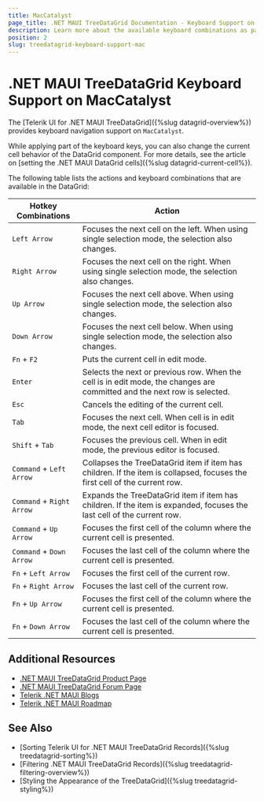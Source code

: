 ```yaml
---
title: MacCatalyst
page_title: .NET MAUI TreeDataGrid Documentation - Keyboard Support on MacCatalyst
description: Learn more about the available keyboard combinations as part of the supported Telerik UI for .NET MAUI TreeDataGrid accessibility standards.
position: 2
slug: treedatagrid-keyboard-support-mac
---
```


# .NET MAUI TreeDataGrid Keyboard Support on MacCatalyst

The [Telerik UI for .NET MAUI TreeDataGrid]({%slug datagrid-overview%}) provides keyboard navigation support on `MacCatalyst`.

While applying part of the keyboard keys, you can also change the current cell behavior of the DataGrid component. For more details, see the article on [setting the .NET MAUI DataGrid cells]({%slug datagrid-current-cell%}).

The following table lists the actions and keyboard combinations that are available in the DataGrid:

| Hotkey Combinations  | Action |
|----------------------|-------------------|
| `Left Arrow` | Focuses the next cell on the left. When using single selection mode, the selection also changes. |
| `Right Arrow` | Focuses the next cell on the right. When using single selection mode, the selection also changes. |
| `Up Arrow` | Focuses the next cell above. When using single selection mode, the selection also changes. |
| `Down Arrow` | Focuses the next cell below. When using single selection mode, the selection also changes. |
| `Fn` + `F2` | Puts the current cell in edit mode. |
| `Enter` | Selects the next or previous row. When the cell is in edit mode, the changes are committed and the next row is selected. |
| `Esc` | Cancels the editing of the current cell. |
| `Tab` | Focuses the next cell. When cell is in edit mode, the next cell editor is focused. |
| `Shift` + `Tab` | Focuses the previous cell. When in edit mode, the previous editor is focused. |
| `Command` + `Left Arrow` | Collapses the TreeDataGrid item if item has children. If the item is collapsed, focuses the first cell of the current row. |
| `Command` + `Right Arrow` | Expands the TreeDataGrid item if item has children. If the item is expanded, focuses the last cell of the current row. |
| `Command` + `Up Arrow` | Focuses the first cell of the column where the current cell is presented. |
| `Command` + `Down Arrow` | Focuses the last cell of the column where the current cell is presented. |
| `Fn` + `Left Arrow` | Focuses the first cell of the current row. |
| `Fn` + `Right Arrow` | Focuses the last cell of the current row. |
| `Fn` + `Up Arrow` | Focuses the first cell of the column where the current cell is presented. |
| `Fn` + `Down Arrow` | Focuses the last cell of the column where the current cell is presented. |

## Additional Resources

- [.NET MAUI TreeDataGrid Product Page](https://www.telerik.com/maui-ui/treedatagrid)
- [.NET MAUI TreeDataGrid Forum Page](https://www.telerik.com/forums/maui?tagId=1801)
- [Telerik .NET MAUI Blogs](https://www.telerik.com/blogs/mobile-net-maui)
- [Telerik .NET MAUI Roadmap](https://www.telerik.com/support/whats-new/maui-ui/roadmap)

## See Also

- [Sorting Telerik UI for .NET MAUI TreeDataGrid Records]({%slug treedatagrid-sorting%})
- [Filtering .NET MAUI TreeDataGrid Records]({%slug treedatagrid-filtering-overview%})
- [Styling the Appearance of the TreeDataGrid]({%slug treedatagrid-styling%})
